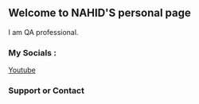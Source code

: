 ## Welcome to NAHID'S personal page
 I am QA professional. 


### My Socials :
 [Youtube](https://www.youtube.com/c/NahidOLogic)


### Support or Contact



